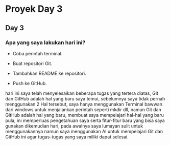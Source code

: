 # Proyek Day 3



## Day 3



### Apa yang saya lakukan hari ini?



- Coba perintah terminal.

- Buat repositori Git.

- Tambahkan README ke repositori.

- Push ke GitHub.




hari ini saya telah menyelesaikan beberapa tugas yang tertera diatas, Git dan GitHub adalah hal yang baru saya temui, sebelumnya saya tidak pernah menggunakan 2 Hal tersebut, saya hanya menggunakan Terminal bawwan dari windows untuk menjalankan perintah seperti mkdir dll, namun Git dan GitHub adalah hal yang baru, membuat saya mempelajari hal-hal yang baru pula, ini memperluas pengetahuan saya serta fitur-fitur baru yang bisa saya gunakan dikemudian hari, pada awalnya saya lumayan sulit untuk menggunakannya namun saya menggunakan AI  untuk mempelajari Git dan GitHub ini agar tugas-tugas yang saya miliki dapat selesai.


